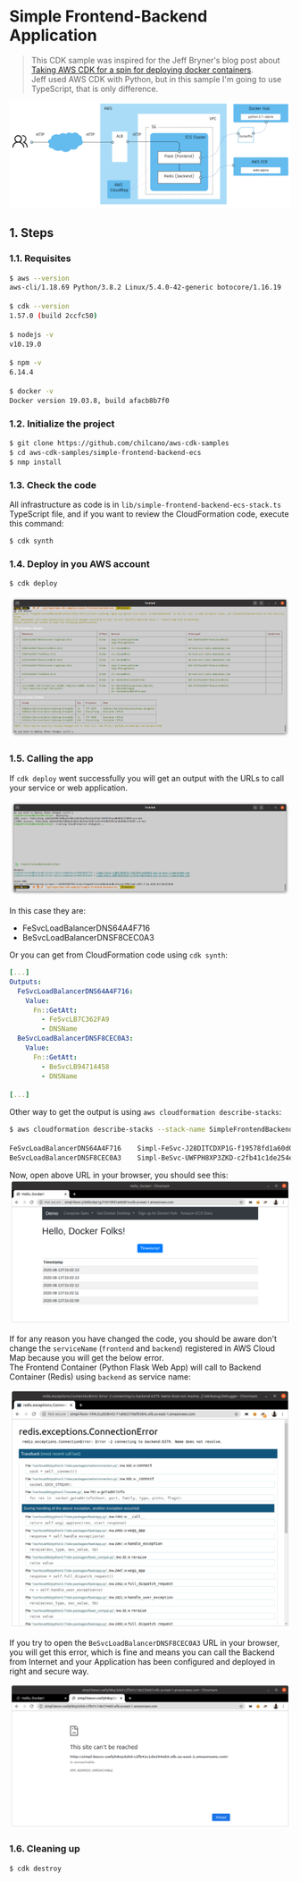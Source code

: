 # Simple Frontend-Backend Application

>  
>  This CDK sample was inspired for the Jeff Bryner's blog post about [Taking AWS CDK for a spin for deploying docker containers](https://blog.jeffbryner.com/2020/07/20/aws-cdk-docker-explorations.html).  
>  Jeff used AWS CDK with Python, but in this sample I'm going to use TypeScript, that is only difference.
>  

![](../simple-frontend-backend-ecs/0-architecture.png)

## 1. Steps

### 1.1. Requisites

```sh
$ aws --version
aws-cli/1.18.69 Python/3.8.2 Linux/5.4.0-42-generic botocore/1.16.19

$ cdk --version
1.57.0 (build 2ccfc50)

$ nodejs -v
v10.19.0

$ npm -v
6.14.4

$ docker -v
Docker version 19.03.8, build afacb8b7f0
```

### 1.2. Initialize the project

```sh
$ git clone https://github.com/chilcano/aws-cdk-samples
$ cd aws-cdk-samples/simple-frontend-backend-ecs
$ nmp install
```

### 1.3. Check the code

All infrastructure as code is in `lib/simple-frontend-backend-ecs-stack.ts` TypeScript file, and if you want to review the CloudFormation code, execute this command:
```sh
$ cdk synth
```

### 1.4. Deploy in you AWS account
 
 ```sh
$ cdk deploy
```

![](../simple-frontend-backend-ecs/1-cdk-deploy.png)

### 1.5. Calling the app

If `cdk deploy` went successfully you will get an output with the URLs to call your service or web application.

![](../simple-frontend-backend-ecs/2-cdk-deploy-output.png)

In this case they are:
- FeSvcLoadBalancerDNS64A4F716
- BeSvcLoadBalancerDNSF8CEC0A3

Or you can get from CloudFormation code using `cdk synth`:
```yaml
[...]
Outputs:
  FeSvcLoadBalancerDNS64A4F716:
    Value:
      Fn::GetAtt:
        - FeSvcLB7C362FA9
        - DNSName
  BeSvcLoadBalancerDNSF8CEC0A3:
    Value:
      Fn::GetAtt:
        - BeSvcLB94714458
        - DNSName

[...]
```

Other way to get the output is using `aws cloudformation describe-stacks`:  
```sh
$ aws cloudformation describe-stacks --stack-name SimpleFrontendBackendEcsStack --query "Stacks[0].Outputs[]" --output text

FeSvcLoadBalancerDNS64A4F716	Simpl-FeSvc-J28DITCDXP1G-f19578fd1a60d01e.elb.us-east-1.amazonaws.com
BeSvcLoadBalancerDNSF8CEC0A3	Simpl-BeSvc-UWFPH8XP3ZKD-c2fb41c1de254eb5.elb.us-east-1.amazonaws.com
```  

Now, open above URL in your browser, you should see this:  
![](../simple-frontend-backend-ecs/3-app.png)


If for any reason you have changed the code, you should be aware don't change the `serviceName` (`frontend` and `backend`) registered in AWS Cloud Map because you will get the below error.   
The Frontend Container (Python Flask Web App) will call to Backend Container (Redis) using `backend` as service name:  

![](../simple-frontend-backend-ecs/3-app-error-cloudmap.png)

If you try to open the `BeSvcLoadBalancerDNSF8CEC0A3` URL in your browser, you will get this error, which is fine and means you can call the Backend from Internet and your Application has been configured and deployed in right and secure way.

![](../simple-frontend-backend-ecs/4-app-backend-unreachable.png)

### 1.6. Cleaning up

```sh
$ cdk destroy
``` 
